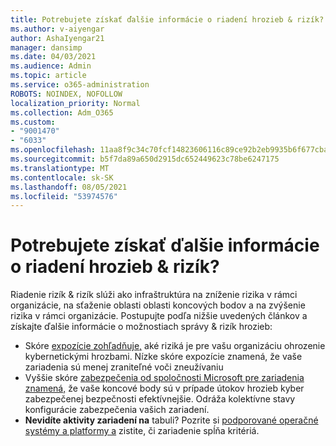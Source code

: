 ```yaml
---
title: Potrebujete získať ďalšie informácie o riadení hrozieb & rizík?
ms.author: v-aiyengar
author: AshaIyengar21
manager: dansimp
ms.date: 04/03/2021
ms.audience: Admin
ms.topic: article
ms.service: o365-administration
ROBOTS: NOINDEX, NOFOLLOW
localization_priority: Normal
ms.collection: Adm_O365
ms.custom:
- "9001470"
- "6033"
ms.openlocfilehash: 11aa8f9c34c70fcf14823606116c89ce92b2eb9935b6f677cba00529ded22648
ms.sourcegitcommit: b5f7da89a650d2915dc652449623c78be6247175
ms.translationtype: MT
ms.contentlocale: sk-SK
ms.lasthandoff: 08/05/2021
ms.locfileid: "53974576"
---
```

# <a name="need-to-know-more-on-threat--vulnerability-management"></a>Potrebujete získať ďalšie informácie o riadení hrozieb & rizík?

Riadenie rizík & rizík slúži ako infraštruktúra na zníženie rizika v rámci organizácie, na sťaženie oblasti oblasti koncových bodov a na zvýšenie rizika v rámci organizácie. Postupujte podľa nižšie uvedených článkov a získajte ďalšie informácie o možnostiach správy & rizík hrozieb:

- Skóre [expozície zohľadňuje,](https://docs.microsoft.com/windows/security/threat-protection/microsoft-defender-atp/tvm-exposure-score) aké riziká je pre vašu organizáciu ohrozenie kybernetickými hrozbami. Nízke skóre expozície znamená, že vaše zariadenia sú menej zraniteľné voči zneužívaniu
- Vyššie skóre [zabezpečenia od spoločnosti Microsoft pre zariadenia znamená,](https://docs.microsoft.com/windows/security/threat-protection/microsoft-defender-atp/tvm-microsoft-secure-score-devices) že vaše koncové body sú v prípade útokov hrozieb kyber zabezpečenej bezpečnosti efektívnejšie. Odráža kolektívne stavy konfigurácie zabezpečenia vašich zariadení.
- **Nevidíte aktivity zariadení na** tabuli? Pozrite si [podporované operačné systémy a platformy a](https://docs.microsoft.com/windows/security/threat-protection/microsoft-defender-atp/tvm-supported-os) zistite, či zariadenie spĺňa kritériá.
